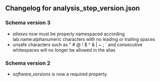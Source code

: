 ## Changelog for analysis_step_version.json

### Schema version 3

* *aliases* now must be properly namespaced according lab.name:alphanumeric characters with no leading or trailing spaces
* unsafe characters such as " # @ ! $ ^ & | ~ ; ` and consecutive whitespaces will no longer be allowed in the alias

### Schema version 2

* *software_versions* is now a required property.

